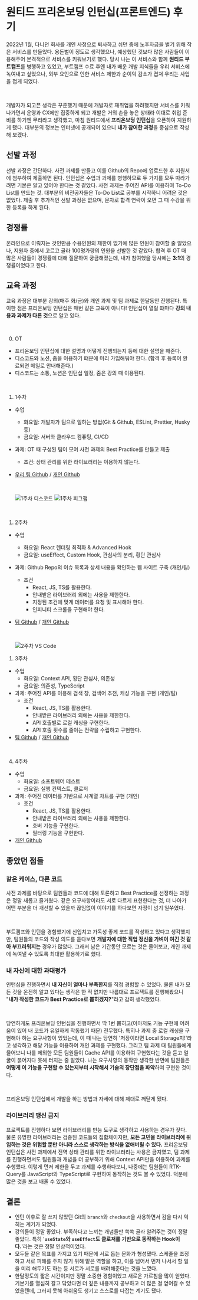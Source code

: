 # 원티드 프리온보딩 인턴십(프론트엔드) 후기

2022년 1월, 다니던 회사를 개인 사정으로 퇴사하고 쉬던 중에 노후자금을 벌기 위해 작은 서비스를 만들었다. 용돈벌이 정도로 생각했으나, 예상했던 것보다 많은 사람들이 이용해주어 본격적으로 서비스를 키워보기로 했다. 당시 나는 이 서비스와 함께 **원티드 부트캠프**를 병행하고 있었고, 부트캠프 수료 후엔 내가 배운 개발 지식들을 우리 서비스에 녹여내고 싶었으나, 외부 요인으로 인한 서비스 제한과 순이익 감소가 겹쳐 우리는 사업을 접게 되었다.

<br />

개발자가 되고픈 생각은 꾸준했기 때문에 개발자로 재취업을 하려했지만 서비스를 키워나가면서 운영과 CX에만 집중하게 되고 개발은 거의 손을 놓은 상태라 이대로 취업 준비를 하기엔 무리라고 생각했고, 마침 원티드에서 **프리온보딩 인턴십**을 오픈하여 지원하게 됐다. 대부분의 정보는 인터넷에 공개되어 있으니 **내가 참여한 과정**을 중심으로 작성해 보겠다.

## 선발 과정

선발 과정은 간단하다. 사전 과제를 만들고 이를 Github의 Repo에 업로드한 후 지원서에 첨부하여 제출하면 된다. 인턴십은 수업과 과제를 병행하므로 두 가지를 모두 따라가려면 기본은 알고 있어야 한다는 것 같았다. 사전 과제는 주어진 API를 이용하여 To-Do List를 만드는 것. 대부분의 비전공자들은 To-Do List로 공부를 시작하니 어려운 것은 없었다. 제출 후 추가적인 선발 과정은 없으며, 문자로 합격 연락이 오면 그 때 수강을 위한 등록을 하게 된다.

## 경쟁률

온라인으로 이뤄지는 것인만큼 수용인원의 제한이 없기에 많은 인원이 참여할 줄 알았으나, 지원자 중에서 고르고 골라 100명가량의 인원을 선발한 것 같았다. 합격 후 OT 때 많은 사람들이 경쟁률에 대해 질문하여 궁금해졌는데, 내가 참여했을 당시에는 **3:1**의 경쟁률이었다고 한다.

## 교육 과정

교육 과정은 대부분 강의(매주 화/금)와 개인 과제 및 팀 과제로 한달동안 진행된다. 특이한 점은 프리온보딩 인턴십은 매번 같은 교육이 아니다! 인턴십이 열릴 떄마다 **강의 내용과 과제가 다른 것**으로 알고 있다.

<br />

0. OT

- 프리온보딩 인턴십에 대한 설명과 어떻게 진행되는지 등에 대한 설명을 해준다.
- 디스코드와 노션, 줌을 이용하기 떄문에 미리 가입해둬야 한다. (합격 후 등록이 완료되면 메일로 안내해준다.)
- 디스코드는 소통, 노션은 인턴십 일정, 줌은 강의 때 이용된다.

<br />

1. 1주차

- 수업
  - 화요일: 개발자가 팀으로 일하는 방법(Git & Github, ESLint, Prettier, Husky 등)
  - 금요일: 서버와 클라우드 컴퓨팅, CI/CD
- 과제: OT 때 구성된 팀이 모여 사전 과제의 Best Practice를 만들고 제출
  - 조건: 상태 관리를 위한 라이브러리는 이용하지 않는다.
- [우리 팀 Github](https://github.com/wanted-internship-team/pre-onboarding-12th-1-2) / [개인 Github](https://github.com/devseop/wanted-pre-onboarding-frontend)

  <br />

  ![1주차 디스코드](images/wanted/1week.png)
  ![1주차 피그잼](images/wanted/1week_figjam.png)

   <br />

1. 2주차

- 수업
  - 화요일: React 렌더링 최적화 & Advanced Hook
  - 금요일: useEffect, Custom Hook, 관심사의 분리, 횡단 관심사
- 과제: Github Repo의 이슈 목록과 상세 내용을 확인하는 웹 사이트 구축 (개인/팀)
  - 조건
    - React, JS, TS를 활용한다.
    - 안내받은 라이브러리 외에는 사용을 제한한다.
    - 지정된 조건에 맞게 데이터를 요청 및 표시해야 한다.
    - 인피니티 스크롤을 구현해야 한다.
- [팀 Github](https://github.com/wanted-internship-team/pre-onboarding-12th-2-2) / [개인 Github](https://github.com/devseop/po-fe-12th-w2)

    <br />

  ![2주차 VS Code](images/wanted/2week_vs.png)
  <br />

1. 3주차

- 수업
  - 화요일: Context API, 횡단 관심사, 의존성
  - 금요일: 의존성, TypeScript
- 과제: 주어진 API를 이용해 검색 창, 검색어 추천, 캐싱 기능을 구현 (개인/팀)
  - 조건
    - React, JS, TS를 활용한다.
    - 안내받은 라이브러리 외에는 사용을 제한한다.
    - API 호출별로 로컬 캐싱을 구현한다.
    - API 호출 횟수를 줄이는 전략을 수립하고 구현한다.
- [팀 Github](https://github.com/wanted-internship-team/pre-onboarding-12th-3-2) / [개인 Github](https://github.com/devseop/po-fe-12th-w3)

<br />

4. 4주차

- 수업
  - 화요일: 소프트웨어 테스트
  - 금요일: 실행 컨텍스트, 클로저
- 과제: 주어진 데이터를 기반으로 시계열 차트를 구현 (개인)
  - 조건
    - React, JS, TS를 활용한다.
    - 안내받은 라이브러리 외에는 사용을 제한한다.
    - 호버 기능을 구현한다.
    - 필터링 기능을 구현한다.
- [개인 Github](https://github.com/devseop/po-fe-12th-w4)

## 좋았던 점들

### 같은 케이스, 다른 코드

사전 과제를 바탕으로 팀원들과 코드에 대해 토론하고 Best Practice를 선정하는 과정은 정말 새롭고 즐거웠다. 같은 요구사항이라도 서로 다르게 표현한다는 것, 더 나아가 어떤 부분을 더 개선할 수 있을까 끊임없이 이야기를 하다보면 자정이 넘기 일쑤였다.

<br />

부트캠프와 인턴을 경험했기에 신입치고 가독성 좋게 코드를 작성하고 있다고 생각했지만, 팀원들의 코드와 작성 의도를 듣다보면 **개발자에 대한 직업 정신을 가벼이 여긴 것 같아 부끄러워지는** 경우가 많았다. 그래서 남은 기간동안 모르는 것은 물어보고, 개인 과제에 녹여낼 수 있도록 최대한 활용하기로 했다.

### 내 자신에 대한 과대평가

인턴십을 진행하면서 **내 자신이 얼마나 부족한지**를 직접 경험할 수 있었다. 물론 내가 모든 것을 온전히 알고 있다는 생각은 한 적 없지만 나름대로 프로젝트를 진행해봤으니 "**내가 작성한 코드가 Best Practice로 뽑히겠지?**"라고 감히 생각했었다.

<br />

당연하게도 프리온보딩 인턴십을 진행하면서 딱 1번 뽑히고(이마저도 기능 구현에 어려움이 있어 내 코드가 유일하게 작동했기 때문) 전무했다. 특히나 과제 중 로컬 캐싱을 구현해야 하는 요구사항이 있었는데, 이 때 나는 당연히 '저장이라면 Local Storage지!'라고 생각하고 해당 기능을 이용하여 개인 과제를 구현했다. 그리고 팀 과제 때 팀원들에게 물어보니 나를 제외한 모든 팀원들이 Cache API를 이용하여 구현했다는 것을 듣고 얼굴이 붉어지다 못해 터지는 줄 알았다. 나는 요구사항의 동작만 생각한 반면에 팀원들은 **어떻게 이 기능을 구현할 수 있는지부터 시작해서 기술의 장단점을 파악**하여 구현한 것이다.

<br />

프리온보딩 인턴십에서 개발을 하는 방법과 자세에 대해 제대로 깨닫게 됐다.

### 라이브러리 맹신 금지

프로젝트를 진행하다 보면 라이브러리를 만능 도구로 생각하고 사용하는 경우가 잦다. 물론 유명한 라이브러리는 검증된 코드들의 집합체이지만, **모든 고민을 라이브러리에 위임하는 것은 위험할 뿐만 아니라 스스로 생각하는 방식을 없애버릴 수 있다.** 프리온보딩 인턴십은 사전 과제에서 전역 상태 관리를 위한 라이브러리는 사용은 금지였고, 팀 과제를 진행하면서도 팀원들과 개념을 더 공부하기 위해 Context API만을 이용하여 과제를 수행했다. 이렇게 먼저 제한을 두고 과제를 수행하다보니, 나중에는 팀원들이 RTK-Query를 JavaScript와 TypeScript로 구현하여 동작하는 것도 볼 수 있었다. 덕분에 많은 것을 보고 배울 수 있었다.

## 결론

- 인턴 이후로 잘 쓰지 않았던 Git의 `branch`와 `checkout`을 사용하면서 감을 다시 익히는 계기가 되었다.
- 강의들이 정말 좋았다. 부족하다고 느끼는 개념들만 쏙쏙 골라 알려주는 것이 정말 좋았다. 특히 '**`useState`와 `useEffect`도 클로저를 기반으로 동작하는 Hook이다.**'라는 것은 정말 인상적이었다.
- 모두들 같은 목표를 가지고 있기 때문에 서로 돕는 문화가 형성됐다. 스케줄을 조정하고 서로 피해를 주지 않기 위해 맡은 역할을 하고, 이를 넘어서 먼저 나서서 할 일을 미리 해두기도 하는 등 서로가 서로를 배려해준다는 것을 느꼈다.
- 한달정도의 짧은 시간이지만 정말 소중한 경험이었고 새로운 가르침을 많이 얻었다. 기본기를 열심히 갈고 닦았다면 더 깊은 내용까지 공부하고 더 많은 걸 얻어갈 수 있었을텐데, 그러지 못해 아쉬움도 생기고 스스로를 다잡는 계기도 됐다.
